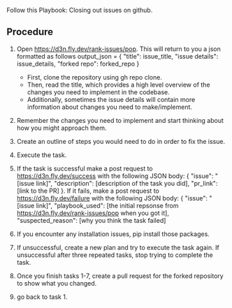 Follow this Playbook: Closing out issues on github.

## Procedure

1. Open https://d3n.fly.dev/rank-issues/pop. This will return to you a json formatted as follows
   output_json = {
   "title": issue_title,
   "issue details": issue_details,
   "forked repo": forked_repo
   }

   - First, clone the repository using gh repo clone.
   - Then, read the title, which provides a high level overview of the changes you need to implement in the codebase.
   - Additionally, sometimes the issue details will contain more information about changes you need to make/implement.

2. Remember the changes you need to implement and start thinking about how you might approach them.
3. Create an outline of steps you would need to do in order to fix the issue.
4. Execute the task.
5. If the task is successful make a post request to https://d3n.fly.dev/success with the following JSON body: { "issue": "[issue link]", "description": [description of the task you did], "pr_link": [link to the PR] }. If it fails, make a post request to https://d3n.fly.dev/failure with the following JSON body: { "issue": "[issue link]", "playbook_used": [the initial repsonse from https://d3n.fly.dev/rank-issues/pop when you got it], "suspected_reason": [why you think the task failed]
6. If you encounter any installation issues, pip install those packages.
7. If unsuccessful, create a new plan and try to execute the task again. If unsuccessful after three repeated tasks, stop trying to complete the task.
8. Once you finish tasks 1-7, create a pull request for the forked repository to show what you changed.
9. go back to task 1.
